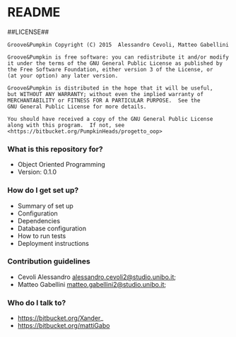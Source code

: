 # README #

##LICENSE##

    Groove&Pumpkin Copyright (C) 2015  Alessandro Cevoli, Matteo Gabellini

    Groove&Pumpkin is free software: you can redistribute it and/or modify
    it under the terms of the GNU General Public License as published by
    the Free Software Foundation, either version 3 of the License, or
    (at your option) any later version.

    Groove&Pumpkin is distributed in the hope that it will be useful,
    but WITHOUT ANY WARRANTY; without even the implied warranty of
    MERCHANTABILITY or FITNESS FOR A PARTICULAR PURPOSE.  See the
    GNU General Public License for more details.

    You should have received a copy of the GNU General Public License
    along with this program.  If not, see <https://bitbucket.org/PumpkinHeads/progetto_oop>

### What is this repository for? ###

* Object Oriented Programming
* Version: 0.1.0

### How do I get set up? ###

* Summary of set up
* Configuration
* Dependencies
* Database configuration
* How to run tests
* Deployment instructions

### Contribution guidelines ###

* Cevoli Alessandro <alessandro.cevoli2@studio.unibo.it>; 
* Matteo Gabellini <matteo.gabellini2@studio.unibo.it>;

### Who do I talk to? ###

* https://bitbucket.org/Xander_
* https://bitbucket.org/mattiGabo
